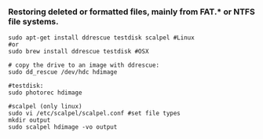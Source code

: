 
### Restoring deleted or formatted files, mainly from FAT.* or NTFS file systems.

```
sudo apt-get install ddrescue testdisk scalpel #Linux
#or
sudo brew install ddrescue testdisk #OSX

# copy the drive to an image with ddrescue:
sudo dd_rescue /dev/hdc hdimage

#testdisk:
sudo photorec hdimage

#scalpel (only linux)
sudo vi /etc/scalpel/scalpel.conf #set file types
mkdir output
sudo scalpel hdimage -vo output
```
